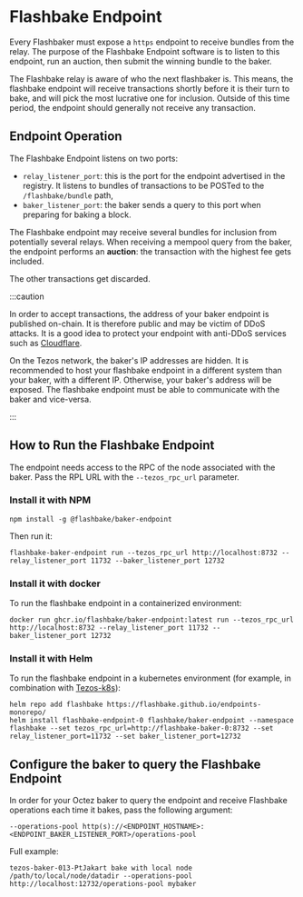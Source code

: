 # Flashbake Endpoint

Every Flashbaker must expose a `https` endpoint to receive bundles from the relay. The purpose of the Flashbake Endpoint software is to listen to this endpoint, run an auction, then submit the winning bundle to the baker.

The Flashbake relay is aware of who the next flashbaker is. This means, the flashbake endpoint will receive transactions shortly before it is their turn to bake, and will pick the most lucrative one for inclusion. Outside of this time period, the endpoint should generally not receive any transaction.

## Endpoint Operation

The Flashbake Endpoint listens on two ports:

* `relay_listener_port`: this is the port for the endpoint advertised in the registry. It listens to bundles of transactions to be POSTed to the `/flashbake/bundle` path,
* `baker_listener_port`: the baker sends a query to this port when preparing for baking a block.

The Flashbake endpoint may receive several bundles for inclusion from potentially several relays. When receiving a mempool query from the baker, the endpoint performs an **auction**: the transaction with the highest fee gets included.

The other transactions get discarded.

:::caution

In order to accept transactions, the address of your baker endpoint is published on-chain. It is therefore public and may be victim of DDoS attacks. It is a good idea to protect your endpoint with anti-DDoS services such as [Cloudflare](https://cloudflare.com).

On the Tezos network, the baker's IP addresses are hidden. It is recommended to host your flashbake endpoint in a different system than your baker, with a different IP. Otherwise, your baker's address will be exposed. The flashbake endpoint must be able to communicate with the baker and vice-versa.

:::

## How to Run the Flashbake Endpoint

The endpoint needs access to the RPC of the node associated with the baker. Pass the RPL URL with the `--tezos_rpc_url` parameter.

### Install it with NPM

```
npm install -g @flashbake/baker-endpoint
```

Then run it:

```
flashbake-baker-endpoint run --tezos_rpc_url http://localhost:8732 --relay_listener_port 11732 --baker_listener_port 12732
```

### Install it with docker

To run the flashbake endpoint in a containerized environment:

```
docker run ghcr.io/flashbake/baker-endpoint:latest run --tezos_rpc_url http://localhost:8732 --relay_listener_port 11732 --baker_listener_port 12732
```

### Install it with Helm

To run the flashbake endpoint in a kubernetes environment (for example, in combination with [Tezos-k8s](https://tezos-k8s.xyz)):
```
helm repo add flashbake https://flashbake.github.io/endpoints-monorepo/
helm install flashbake-endpoint-0 flashbake/baker-endpoint --namespace flashbake --set tezos_rpc_url=http://flashbake-baker-0:8732 --set relay_listener_port=11732 --set baker_listener_port=12732
```

## Configure the baker to query the Flashbake Endpoint

In order for your Octez baker to query the endpoint and receive Flashbake operations each time it bakes, pass the following argument:

```
--operations-pool http(s)://<ENDPOINT_HOSTNAME>:<ENDPOINT_BAKER_LISTENER_PORT>/operations-pool
```

Full example:

```
tezos-baker-013-PtJakart bake with local node /path/to/local/node/datadir --operations-pool http://localhost:12732/operations-pool mybaker
```
